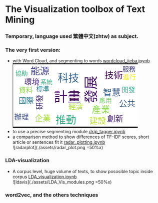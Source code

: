 # The Visualization toolbox of Text Mining

### Temporary, language used 繁體中文(zhtw) as subject.
### The very first version: 
- with Word Cloud, and segmenting to words [wordcloud_jieba.ipynb](./wordcloud_jieba.ipynb)<br>
![wordcloud](./assets/wordcloud.png)<br>
- to use a precise segmenting module [ckip_tagger.ipynb](./ckip_tagger.ipynb)
- a comparison method to show differences of TF-IDF scores, short article or sentences fit it [radar_plotting.ipynb](./radar_plotting.ipynb)<br>
![radarplot](./assets/radar_plot.png =50%x)<br>

### LDA-visualization
- A corpus level, huge volume of texts, to show pososible topic inside corpus [LDA_visualization.ipynb](./LDA_visualization.ipynb)<br> 
![ldavis](./assets/LDA_Vis_modules.png =50%x)<br>
### word2vec, and the others techniques
